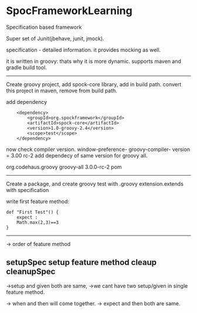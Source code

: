 # SpocFrameworkLearning



Specification based framework

Super set of Junit(jbehave, junit, jmock).

specification - detailed information.
it provides mocking as well.

it is written in groovy: thats why it is more dynamic.
supports maven and gradle build tool.



-------------------
Create groovy project, add spock-core library, add in build path.
convert this project in maven, remove from build path.

add dependency 

		<dependency>
			<groupId>org.spockframework</groupId>
			<artifactId>spock-core</artifactId>
			<version>1.0-groovy-2.4</version>
			<scope>test</scope>
		</dependency>
	
now check compiler version.
window-preference- groovy-compiler- version = 3.00 rc-2
add dependecy of same version for groovy all.

<!-- https://mvnrepository.com/artifact/org.codehaus.groovy/groovy-all -->
<dependency>
    <groupId>org.codehaus.groovy</groupId>
    <artifactId>groovy-all</artifactId>
    <version>3.0.0-rc-2</version>
    <type>pom</type>
</dependency>



--------------------------

Create a package, and create groovy test with .groovy extension.extends with specification

write first feature method:

	
	def "First Test"() {
		expect :
		Math.max(2,3)==3
	}


-------------------- 
-> order of feature method

setupSpec
setup
feature method
cleaup
cleanupSpec
-------------------
->setup and given both are same,
->we cant have two setup/given in single feature method.


-> when and then will come together.
-> expect and then both are same.


